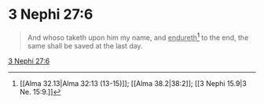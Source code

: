 # 3 Nephi 27:6

> And whoso taketh upon him my name, and <u>endureth</u>[^a] to the end, the same shall be saved at the last day.

[3 Nephi 27:6](https://www.churchofjesuschrist.org/study/scriptures/bofm/3-ne/27?lang=eng&id=p6#p6)


[^a]: [[Alma 32.13|Alma 32:13 (13-15)]]; [[Alma 38.2|38:2]]; [[3 Nephi 15.9|3 Ne. 15:9.]]
